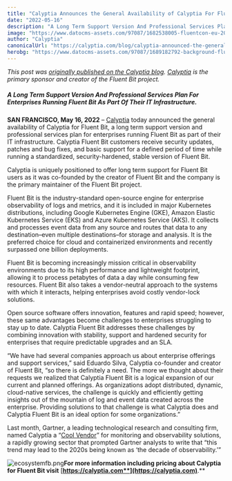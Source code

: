 ```yaml
---
title: "Calyptia Announces the General Availability of Calyptia For Fluent Bit"
date: "2022-05-16"
description: "A Long Term Support Version And Professional Services Plan For Enterprises Running Fluent Bit As Part Of Their IT Infrastructure."
image: "https://www.datocms-assets.com/97087/1682538005-fluentcon-eu-2022-graphics_snackable.jpg?auto=format&fit=max&w=1200"
author: "Calyptia"
canonicalUrl: "https://calyptia.com/blog/calyptia-announced-the-general-availability-of-calyptia-for-fluent-bit"
herobg: "https://www.datocms-assets.com/97087/1689182792-background-fluent-bit.png"
---
```

*This post was [originally published on the Calyptia blog](https://calyptia.com/blog/calyptia-announced-the-general-availability-of-calyptia-for-fluent-bit). [Calyptia](https://calyptia.com) is the primary sponsor and creator of the Fluent Bit project.*

##### A Long Term Support Version And Professional Services Plan For Enterprises Running Fluent Bit As Part Of Their IT Infrastructure.

**SAN FRANCISCO, May 16, 2022** – [Calyptia](https://calyptia.com) today announced the general availability of Calyptia for Fluent Bit, a long term support version and professional services plan for enterprises running Fluent Bit as part of their IT infrastructure. Calyptia Fluent Bit customers receive security updates, patches and bug fixes, and basic support for a defined period of time while running a standardized, security-hardened, stable version of Fluent Bit.

Calyptia is uniquely positioned to offer long term support for Fluent Bit users as it was co-founded by the creator of Fluent Bit and the company is the primary maintainer of the Fluent Bit project.

Fluent Bit is the industry-standard open-source engine for enterprise observability of logs and metrics, and it is included in major Kubernetes distributions, including Google Kubernetes Engine (GKE), Amazon Elastic Kubernetes Service (EKS) and Azure Kubernetes Service (AKS). It collects and processes event data from any source and routes that data to any destination–even multiple destinations–for storage and analysis. It is the preferred choice for cloud and containerized environments and recently surpassed one billion deployments.

Fluent Bit is becoming increasingly mission critical in observability environments due to its high performance and lightweight footprint, allowing it to process petabytes of data a day while consuming few resources. Fluent Bit also takes a vendor-neutral approach to the systems with which it interacts, helping enterprises avoid costly vendor-lock solutions.

Open source software offers innovation, features and rapid speed; however, these same advantages become challenges to enterprises struggling to stay up to date. Calyptia Fluent Bit addresses these challenges by combining innovation with stability, support and hardened security for enterprises that require predictable upgrades and an SLA.

“We have had several companies approach us about enterprise offerings and support services,” said Eduardo Silva, Calyptia co-founder and creator of Fluent Bit, “so there is definitely a need. The more we thought about their requests we realized that Calyptia Fluent Bit is a logical expansion of our current and planned offerings. As organizations adopt distributed, dynamic, cloud-native services, the challenge is quickly and efficiently getting insights out of the mountain of log and event data created across the enterprise. Providing solutions to that challenge is what Calyptia does and Calyptia Fluent Bit is an ideal option for some organizations.”

Last month, Gartner, a leading technological research and consulting firm, named Calyptia a “[Cool Vendor](https://calyptia.com/blog/calyptia-named-a-cool-vendor-by-gartner)” for monitoring and observability solutions, a rapidly growing sector that prompted Gartner analysts to write that “this trend may lead to the 2020s being known as ‘the decade of observability.’”

![ecosystemfb.png](https://calyptia.com/_next/image?url=https://www.datocms-assets.com/97087/1682097945-ecosystemfb.png&w=1920&q=75)**For more information including pricing about Calyptia for Fluent Bit visit** [**https://calyptia.com**](https://calyptia.com)**.**

